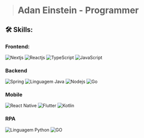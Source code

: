 > # Adan Einstein -  Programmer

## 🛠️ Skills:
### Frontend:
![Nextjs](https://img.shields.io/badge/Nextjs-000000?style=for-the-badge&logo=nextdotjs&logoColor=white)  ![Reactjs](https://img.shields.io/badge/Reactjs-20232A?style=for-the-badge&logo=react&logoColor=61DAFB)  ![TypeScript](https://img.shields.io/badge/TypeScript-3178C6?style=for-the-badge&logo=typescript&logoColor=white)  ![JavaScript](https://img.shields.io/badge/JavaScript-F7DF1E?style=for-the-badge&logo=javascript&logoColor=black)

### Backend
![Spring](https://img.shields.io/badge/Spring-6DB33F?style=for-the-badge&logo=spring&logoColor=white)  ![Linguagem Java](https://img.shields.io/badge/Java-d68910?style=for-the-badge&logo=openjdk&logoColor=white)  ![Nodejs](https://img.shields.io/badge/Nodejs-5FA04E?style=for-the-badge&logo=nodedotjs&logoColor=white)  ![Go](https://img.shields.io/badge/GO-00ADD8?style=for-the-badge&logo=go&logoColor=white)

### Mobile
![React Native](https://img.shields.io/badge/React%20Native-20232A?style=for-the-badge&logo=react&logoColor=61DAFB)  ![Flutter](https://img.shields.io/badge/Flutter-02569B?style=for-the-badge&logo=flutter&logoColor=white)  ![Kotlin](https://img.shields.io/badge/Kotlin-7F52FF?style=for-the-badge&logo=kotlin&logoColor=white)

### RPA
![Linguagem Python](https://img.shields.io/badge/Python-3776AB?style=for-the-badge&logo=python&logoColor=white)  ![GO](https://img.shields.io/badge/GO-00ADD8?style=for-the-badge&logo=go&logoColor=white)
